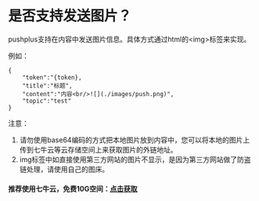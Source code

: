 # 是否支持发送图片？

pushplus支持在内容中发送图片信息。具体方式通过html的\<img\>标签来实现。

例如：
```
{
    "token":"{token},
    "title":"标题",
    "content":"内容<br/>![](./images/push.png)",
    "topic":"test"
}
```

注意：
1. 请勿使用base64编码的方式把本地图片放到内容中，您可以将本地的图片上传到七牛云等云存储空间上来获取图片的外链地址。
2. img标签中如直接使用第三方网站的图片不显示，是因为第三方网站做了防盗链处理，请使用自己的图床。

#### 推荐使用七牛云，免费10G空间：<a href="https://s.qiniu.com/6BBFNv" target="_blank">点击获取</a>